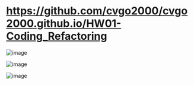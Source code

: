 # https://github.com/cvgo2000/cvgo2000.github.io/HW01-Coding_Refactoring

![image](https://user-images.githubusercontent.com/70659004/94377412-a079ab00-00de-11eb-979c-c7f7e5f076b3.png)

![image](https://user-images.githubusercontent.com/70659004/94377420-ac656d00-00de-11eb-92e8-898653b6c17a.png)

![image](https://user-images.githubusercontent.com/70659004/94377430-c30bc400-00de-11eb-8432-3e22943ba244.png)
